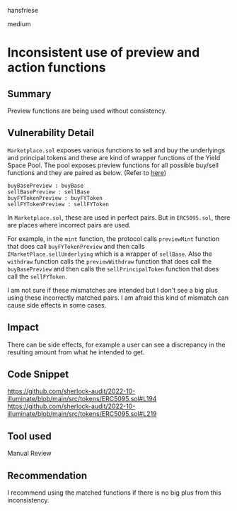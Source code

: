 hansfriese

medium

# Inconsistent use of preview and action functions

## Summary

Preview functions are being used without consistency.

## Vulnerability Detail

`Marketplace.sol` exposes various functions to sell and buy the underlyings and principal tokens and these are kind of wrapper functions of the Yield Space Pool.
The pool exposes preview functions for all possible buy/sell functions and they are paired as below. (Refer to [here](https://github.com/yieldprotocol/yieldspace-tv/blob/main/src/Pool/Pool.sol))

```solidity
buyBasePreview : buyBase
sellBasePreview : sellBase
buyFYTokenPreview : buyFYToken
sellFYTokenPreview : sellFYToken
```

In `Marketplace.sol`, these are used in perfect pairs.
But in `ERC5095.sol`, there are places where incorrect pairs are used.

For example, in the `mint` function, the protocol calls `previewMint` function that does call `buyFYTokenPreview` and then calls `IMarketPlace.sellUnderlying` which is a wrapper of `sellBase`.
Also the `withdraw` function calls the `previewWithdraw` function that does call the `buyBasePreview` and then calls the `sellPrincipalToken` function that does call the `sellFYToken`.

I am not sure if these mismatches are intended but I don't see a big plus using these incorrectly matched pairs.
I am afraid this kind of mismatch can cause side effects in some cases.

## Impact

There can be side effects, for example a user can see a discrepancy in the resulting amount from what he intended to get.

## Code Snippet

https://github.com/sherlock-audit/2022-10-illuminate/blob/main/src/tokens/ERC5095.sol#L194
https://github.com/sherlock-audit/2022-10-illuminate/blob/main/src/tokens/ERC5095.sol#L219

## Tool used

Manual Review

## Recommendation

I recommend using the matched functions if there is no big plus from this inconsistency.
